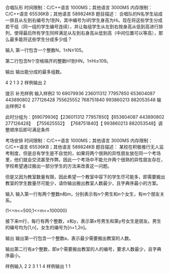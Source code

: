 合唱队形
时间限制：C/C++语言 1000MS；其他语言 3000MS
内存限制：C/C++语言 65536KB；其他语言 589824KB
题目描述：
合唱队的N名学生站成一排且从左到右编号为1到N，其中编号为i的学生身高为Hi。现在将这些学生分成若干组（同一组的学生编号连续），并让每组学生从左到右按身高从低到高进行排列，使得最后所有学生同样满足从左到右身高从低到高（中间位置可以等高），那么最多能将这些学生分成多少组？

输入
第一行包含一个整数N，1≤N≤105。

第二行包含N个空格隔开的整数H1到HN，1≤Hi≤109。

输出
输出能分成的最多组数。

4
2 1 3 2
样例输出
2

提示
补充样例
输入样例2
10
69079936 236011312 77957850 653604087 443890802 277126428 755625552 768751840 993860213 882053548
输出样例2
6

此时分组为：【69079936】【236011312 77957850】【653604087 443890802 277126428】 【755625552】 【768751840】【 993860213 882053548】调整顺序后即可满足条件





考场安排
时间限制：C/C++语言 1000MS；其他语言 3000MS
内存限制：C/C++语言 65536KB；其他语言 589824KB
题目描述：
某校在积极推行无人监考制度，但是总有学生是不自觉的，如果将两个很熟的异性朋友放在同一个考场里，他们就会交流甚至作弊。因此一个考场中不能允许两个很熟的异性朋友存在，学校希望通过搬出一部分学生的方法来改善这一问题。

但是又因为教室数量有限，因此希望一个教室中容下的学生尽可能多，即需要搬出教室的学生数量尽可能少，请你输出搬出教室人数最少，且字典序最小的方案。

输入
  输入第一行有两个整数n和m，分别表示有n个男生和n个女生，有m个朋友关系。

(1<=n<=500,1<=m<=100000)

  接下来m行，每行有两个整数，x和y，表示第x号男生和第y号女生是朋友。男生的编号均为[1,n]，女生的编号为[n+1,2n]。

输出
输出第一行包含一个整数a，表示最少需要搬出教室的人数。

输出第二行有a个整数，即a个需要搬出教室的人的编号，要求人数最少，且字典序最小。


样例输入
2 2
3 1
1 4
样例输出
1
1